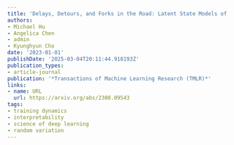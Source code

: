 ```yaml
---
title: 'Delays, Detours, and Forks in the Road: Latent State Models of Training Dynamics'
authors:
- Michael Hu
- Angelica Chen
- admin
- Kyunghyun Cho
date: '2023-01-01'
publishDate: '2025-03-04T20:11:44.918193Z'
publication_types:
- article-journal
publication: '*Transactions of Machine Learning Research (TMLR)*'
links:
- name: URL
  url: https://arxiv.org/abs/2308.09543
tags:
- training dynamics
- interpretability
- science of deep learning
- random variation
---
```

